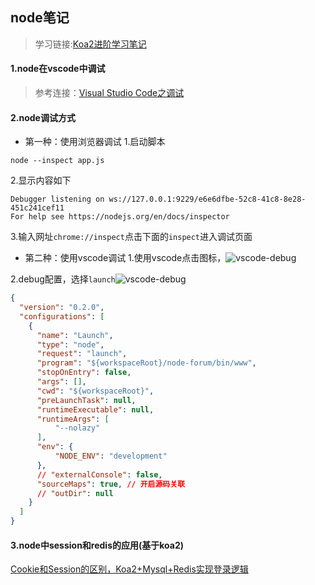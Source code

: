 ## node笔记

>学习链接:[Koa2进阶学习笔记](https://chenshenhai.github.io/koa2-note/)

#### 1.node在vscode中调试
>参考连接：[Visual Studio Code之调试](https://segmentfault.com/a/1190000004136202)

#### 2.node调试方式
* 第一种：使用浏览器调试
1.启动脚本
```
node --inspect app.js
```
2.显示内容如下
```
Debugger listening on ws://127.0.0.1:9229/e6e6dfbe-52c8-41c8-8e28-451c241cef11
For help see https://nodejs.org/en/docs/inspector
```
3.输入网址`chrome://inspect`点击下面的`inspect`进入调试页面

* 第二种：使用vscode调试
1.使用vscode点击图标，![vscode-debug](https://raw.githubusercontent.com/kerwin-ly/Blog/master/assets/imgs/vscode-debug.png)

2.debug配置，选择`launch`![vscode-debug](https://raw.githubusercontent.com/kerwin-ly/Blog/master/assets/imgs/vscode-debug-setting.png)
```json
{
  "version": "0.2.0",
  "configurations": [
    {
      "name": "Launch",
      "type": "node",
      "request": "launch",
      "program": "${workspaceRoot}/node-forum/bin/www",
      "stopOnEntry": false,
      "args": [],
      "cwd": "${workspaceRoot}",
      "preLaunchTask": null,
      "runtimeExecutable": null,
      "runtimeArgs": [
          "--nolazy"
      ],
      "env": {
          "NODE_ENV": "development"
      },
      // "externalConsole": false,
      "sourceMaps": true, // 开启源码关联
      // "outDir": null
    }
  ]
}
```

#### 3.node中session和redis的应用(基于koa2)
[Cookie和Session的区别，Koa2+Mysql+Redis实现登录逻辑](https://segmentfault.com/a/1190000018398276)
